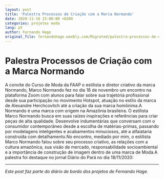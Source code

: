 ```yaml
---
layout: post
title: 'Palestra Processos de Criação com a Marca Normando'
date: 2020-11-16 15:00:00 +0200
categories: projetos moda
lang: pt
author: Fernando Hage
original_file: fernandohage.weebly.com/Migrated/palestra-processos-de-criacao-com-a-marca-normando.html
---
```


# Palestra Processos de Criação com a Marca Normando

A convite do Curso de Moda da FAAP o estilista e diretor criativo da marca Normando, Marco Normando fez no dia 18 de novembro um encontro ​na plataforma Zoom com alunos ​para falar sobre sua trajetória profissional desde sua participação no movimento Hotspot, atuação no estilo da marca de Alexandre Herchcovitch até a criação da sua marca homônima.A Normando é uma marca com origem na Amazônia brasileira. O estilista Marco Normando busca em suas raízes inspirações e referências para criar peças de alta qualidade. Desenvolve indumentárias que conversam com o consumidor contemporâneo desde a escolha de matérias-primas, passando por modelagens inteligentes e acabamentos minuciosos, até a alfaiataria construída com detalhamento.No encontro, mediado por mim, o estilista Marco Normando falou sobre seu processo criativo, as relações com a cultura amazônica, sua visão de mercado, responsabilidade socioambiental e a importância de construção de imagem dentro de uma marca de Moda.A palestra foi destaque no jornal Diário do Pará no dia 18/11/2020:

---

*Este post faz parte do diário de bordo dos projetos de Fernando Hage.*
